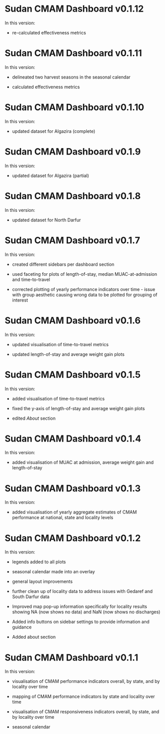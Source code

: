 # Sudan CMAM Dashboard v0.1.12

In this version:

* re-calculated effectiveness metrics

# Sudan CMAM Dashboard v0.1.11

In this version:

* delineated two harvest seasons in the seasonal calendar

* calculated effectiveness metrics

# Sudan CMAM Dashboard v0.1.10

In this version:

* updated dataset for Algazira (complete)

# Sudan CMAM Dashboard v0.1.9

In this version:

* updated dataset for Algazira (partial)

# Sudan CMAM Dashboard v0.1.8

In this version:

* updated dataset for North Darfur

# Sudan CMAM Dashboard v0.1.7

In this version:

* created different sidebars per dashboard section

* used faceting for plots of length-of-stay, median MUAC-at-admission and
time-to-travel

* corrected plotting of yearly performance indicators over time - issue with
group aesthetic causing wrong data to be plotted for grouping of interest

# Sudan CMAM Dashboard v0.1.6

In this version:

* updated visualisation of time-to-travel metrics

* updated length-of-stay and average weight gain plots

# Sudan CMAM Dashboard v0.1.5

In this version:

* added visualisation of time-to-travel metrics

* fixed the y-axis of length-of-stay and average weight gain plots

* edited *About* section

# Sudan CMAM Dashboard v0.1.4

In this version:

* added visualisation of MUAC at admission, average weight gain and
length-of-stay

# Sudan CMAM Dashboard v0.1.3

In this version:

* added visualisation of yearly aggregate estimates of CMAM performance at 
national, state and locality levels

# Sudan CMAM Dashboard v0.1.2

In this version:

* legends added to all plots

* seasonal calendar made into an overlay

* general layout improvements

* further clean up of locality data to address issues with Gedaref and South
Darfur data

* Improved map pop-up information specifically for locality results showing
NA (now shows no data) and NaN (now shows no discharges)

* Added info buttons on sidebar settings to provide information and guidance

* Added about section

# Sudan CMAM Dashboard v0.1.1

In this version:

* visualisation of CMAM performance indicators overall, by state, and by 
locality over time

* mapping of CMAM performance indicators by state and locality over time

* visualisation of CMAM responsiveness indicators overall, by state, and by
locality over time

* seasonal calendar
